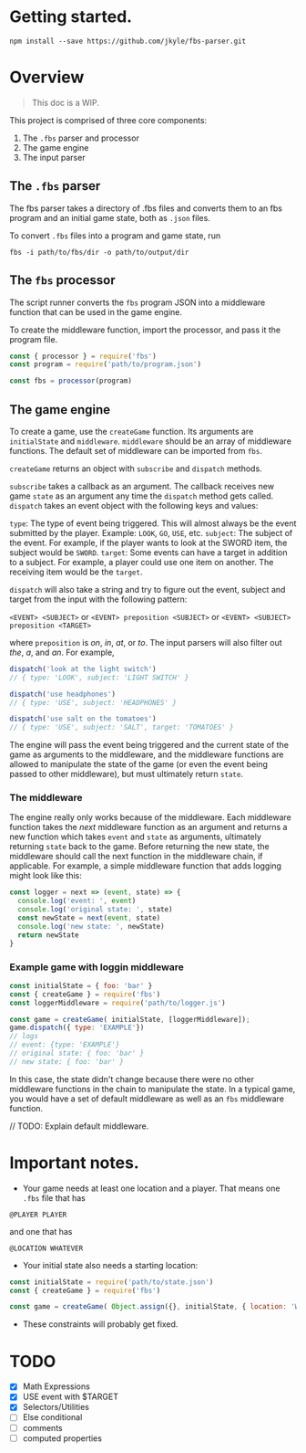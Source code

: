 # Getting started.

`npm install --save https://github.com/jkyle/fbs-parser.git`

# Overview

> This doc is a WIP.

This project is comprised of three core components:

1. The `.fbs` parser and processor
2. The game engine
3. The input parser

## The `.fbs` parser

The fbs parser takes a directory of .fbs files and converts them to an fbs program and an initial game state, both as `.json` files.

To convert `.fbs` files into a program and game state, run

`fbs -i path/to/fbs/dir -o path/to/output/dir`

## The `fbs` processor

The script runner converts the `fbs` program JSON into a middleware function that can be used in the game engine.

To create the middleware function, import the processor, and pass it the program file.

```javascript
const { processor } = require('fbs')
const program = require('path/to/program.json')

const fbs = processor(program)
```

## The game engine

To create a game, use the `createGame` function. Its arguments are `initialState` and `middleware`.
`middleware` should be an array of middleware functions. The default set of middleware can be imported from `fbs`.

`createGame` returns an object with `subscribe` and `dispatch` methods.

`subscribe` takes a callback as an argument. The callback receives new game `state` as an argument any time the `dispatch` method gets called.
`dispatch` takes an event object with the following keys and values:

`type`: The type of event being triggered. This will almost always be the event submitted by the player. Example: `LOOK`, `GO`, `USE`, etc.
`subject`: The subject of the event. For example, if the player wants to look at the SWORD item, the subject would be `SWORD`.
`target`: Some events can have a target in addition to a subject. For example, a player could use one item on another. The receiving item would be the `target`.

`dispatch` will also take a string and try to figure out the event, subject and target from the input with the following pattern:

`<EVENT> <SUBJECT>` or
`<EVENT> preposition <SUBJECT>` or
`<EVENT> <SUBJECT> preposition <TARGET>`

where `preposition` is _on_, _in_, _at_, or _to_. The input parsers will also filter out _the_, _a_, and _an_. For example,

```javascript
dispatch('look at the light switch')
// { type: 'LOOK', subject: 'LIGHT SWITCH' }

dispatch('use headphones')
// { type: 'USE', subject: 'HEADPHONES' }

dispatch('use salt on the tomatoes')
// { type: 'USE', subject: 'SALT', target: 'TOMATOES' }
```

The engine will pass the event being triggered and the current state of the game as arguments to the middleware, and the middleware functions are allowed to manipulate the state of the game (or even the event being passed to other middleware), but must ultimately return `state`.

### The middleware

The engine really only works because of the middleware. Each middleware function takes the _next_ middleware function as an argument and returns a new function which takes `event` and `state` as arguments, ultimately returning `state` back to the game. Before returning the new state, the middleware should call the next function in the middleware chain, if applicable. For example, a simple middleware function that adds logging might look like this:

```javascript
const logger = next => (event, state) => {
  console.log('event: ', event)
  console.log('original state: ', state)
  const newState = next(event, state)
  console.log('new state: ', newState)
  return newState
}
```

### Example game with loggin middleware

```javascript
const initialState = { foo: 'bar' }
const { createGame } = require('fbs')
const loggerMiddleware = require('path/to/logger.js')

const game = createGame( initialState, [loggerMiddleware]);
game.dispatch({ type: 'EXAMPLE'})
// logs
// event: {type: 'EXAMPLE'}
// original state: { foo: 'bar' }
// new state: { foo: 'bar' }
```

In this case, the state didn't change because there were no other middleware functions in the chain to manipulate the state. In a typical game, you would have a set of default middleware as well as an `fbs` middleware function.

// TODO: Explain default middleware.

# Important notes.

* Your game needs at least one location and a player. That means one `.fbs` file that has

`@PLAYER PLAYER`

and one that has

`@LOCATION WHATEVER`

* Your initial state also needs a starting location:

```javascript
const initialState = require('path/to/state.json')
const { createGame } = require('fbs')

const game = createGame( Object.assign({}, initialState, { location: 'WHATEVER' })
```

* These constraints will probably get fixed.

# TODO

* [x] Math Expressions
* [x] USE event with $TARGET
* [x] Selectors/Utilities
* [ ] Else conditional
* [ ] comments
* [ ] computed properties